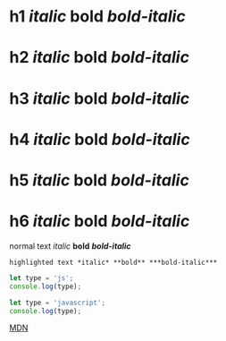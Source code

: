 # h1 *italic* **bold** ***bold-italic***
# h2 *italic* **bold** ***bold-italic***
# h3 *italic* **bold** ***bold-italic***
# h4 *italic* **bold** ***bold-italic***
# h5 *italic* **bold** ***bold-italic***
# h6 *italic* **bold** ***bold-italic***

normal text *italic* **bold** ***bold-italic***

`highlighted text *italic* **bold** ***bold-italic***`

```js
let type = 'js';
console.log(type);
````

```javascript
let type = 'javascript';
console.log(type);
````

[MDN](https://developer.mozilla.org/en-US/docs/Web/API/MessageEvent)
